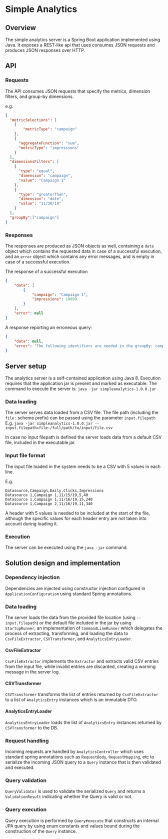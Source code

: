 # Simple Analytics

## Overview
The simple analytics server is a Spring Boot application implemented using Java. It exposes a REST-like
api that uses consumes JSON requests and produces JSON responses over HTTP.

## API
### Requests
The API consumes JSON requests that specify the metrics, dimension filters, and group-by dimensions.

e.g.
```json
{
  "metricSelections": [
    {
        "metricType": "campaign"
    },
    {
      "aggregateFunction": "sum",
      "metricType": "impressions"
    }
  ],
  "dimensionsFilters": [
    {
      "type": "equal",
      "dimension": "campaign",
      "value": "Campaign 1"
    },
    {
      "type": "greaterThan",
      "dimension": "date",
      "value": "11/30/19"
    }
  ],
  "groupBy":["campaign"]
}
```
### Responses
The responses are produced as JSON objects as well, containing a `data` object which contains the
requested data in case of a successful execution, and an `error` object which contains any error messages,
and is empty in case of a successful execution.

The response of a successful execution
```json
{
    "data": [
        {
            "campaign": "Campaign 1",
            "impressions": 10899
        }
    ],
    "error": null
}
```
A response reporting an erroneous query:
```json
{
    "data": null,
    "error": "The following identifiers are needed in the groupBy: campaign"
}
```
## Server setup
The analytics server is a self-contained application using Java 8. Execution requires that the application jar
is present and marked as executable. The command to execute the server is:
`java -jar simpleanalytics-1.0.0.jar`
### Data loading
The server serves data loaded from a CSV file. The file path (including the `file:` scheme prefix) can be passed using the parameter `input.filepath`
E.g. `java -jar simpleanalytics-1.0.0.jar --input.filepath=file:/full/path/to/input/file.csv`

In case no input filepath is defined the server loads data from a default CSV file, included in the executable
jar.
### Input file format
The input file loaded in the system needs to be a CSV with 5 values in each line.

E.g.
```
Datasource,Campaign,Daily,Clicks,Impressions
Datasource 1,Campaign 1,11/15/19,5,40
Datasource 1,Campaign 1,11/16/19,15,240
Datasource 1,Campaign 2,11/16/19,11,340
```
A header with 5 values is needed to be included at the start of the file, although the specific values for each header 
entry are not taken into account during loading it. 

### Execution
The server can be executed using the `java -jar` command. 

## Solution design and implementation
### Dependency injection
Dependencies are injected using constructor injection configured in `ApplicationConfiguration` using standard Spring annotations.
### Data loading
The server loads the data from the provided file location (using `--input.filepath`) or the default file included
in the jar by using `StartupRunner`, an implementation of `CommandLineRunner` which delegates the process of 
extracting, transforming, and loading the data to `CsvFileExtractor`, `CSVTransformer`, and `AnalyticsEntryLoader`.
#### CsvFileExtractor
`CsvFileExtractor` implements the `Extractor` and extracts valid CSV entries from the input file, while invalid
entries are discarded, creating a warning message in the server log.
#### CSVTransformer
`CSVTransformer` transforms the list of entries returned by `CsvFileExtractor` to a list of `AnalyticsEntry` instances
which is an immutable DTO.
#### AnalyticsEntryLoader
`AnalyticsEntryLoader` loads the list of `AnalyticsEntry` instances returned by `CSVTransformer` to the DB.
### Request handling
Incoming requests are handled by `AnalyticsController` which uses standard spring annotations such as `RequestBody`, `RequestMapping`, etc to
serialize the incoming JSON query to a `Query` instance that is then validated and executed. 
### Query validation
`QueryValidator` is used to validate the serialized `Query` and returns a `ValidationResult` indicating whether the Query is
valid or not.
### Query execution
Query execution is performed by `Query#execute` that constructs an internal JPA query by using enum constants and values
bound during the construction of the `Query` instance.

